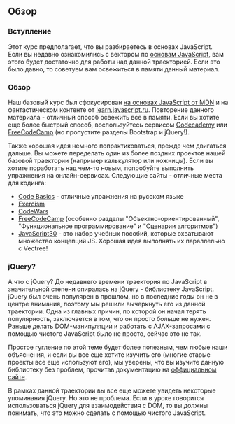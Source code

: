 ## Обзор

### Вступление

Этот курс предполагает, что вы разбираетесь в основах JavaScript. Если вы недавно ознакомились с вектором по [основам JavaScript](https://vectree.ru/text/46/0/0), вам этого будет достаточно для работы над данной траекторией. Если это было давно, то советуем вам освежиться в памяти данный материал.

### Обзор

Наш базовый курс был сфокусирован [на основах JavaScript от MDN](https://developer.mozilla.org/ru/docs/Learn/Getting_started_with_the_web/JavaScript_basics) и на фантастическом контенте от [learn.javascript.ru](https://learn.javascript.ru/). Повторение данного материала - отличный способ освежить все в памяти. Если вы хотите еще более быстрый способ, воспользуйтесь сервисом [Codecademy](https://www.codecademy.com/learn) или [FreeCodeCamp](https://www.freecodecamp.org/) (но пропустите разделы Bootstrap и jQuery!).

Также хорошая идея немного попрактиковаться, прежде чем двигаться дальше. Вы можете переделать один из более поздних проектов нашей базовой траектории (например калькулятор или ножницы). Если вы хотите поработать над чем-то новым, попробуйте выполнить упражнения на онлайн-сервисах. Следующие сайты - отличные места для кодинга:

- [Code Basics](https://code-basics.ru/languages/javascript) - отличные упражнения на русском языке
- [Exercism](http://exercism.io/)
- [CodeWars](https://www.codewars.com/)
- [FreeCodeCamp](https://www.freecodecamp.org/) (особенно разделы "Объектно-ориентированный", "Функциональное программирование" и "Сценарии алгоритмов")
- [JavaScript30](https://javascript30.com/) - это набор учебных пособий, которые охватывают множество концепций JS. Хорошая идея выполнять их параллельно с Vectree!

### jQuery?

А что с jQuery? До недавнего времени траектория по JavaScript в значительной степени опиралась на jQuery - библиотеку JavaScript. jQuery был очень популярен в прошлом, но в последние годы он не в центре внимания, поэтому мы решили вычеркнуть его из данной траектории. Одна из главных причин, по которой он начал терять популярность, заключается в том, что он просто больше не нужен. Раньше делать DOM-манипуляции и работать с AJAX-запросами с помощью чистого JavaScript было не просто, сейчас это не так.

Простое гугление по этой теме будет более полезным, чем любые наши объяснения, и если вы все еще хотите изучить его (многие старые проекты все еще используют его), мы уверены, что вы изучите данную библиотеку без проблем, прочитав документацию на [оффициальном сайте](https://jquery.com/).

В рамках данной траектории вы все еще можете увидеть некоторые упоминания jQuery. Но это не проблема. Если в уроке говорится использоваться jQuery для взаимодействия с DOM, то вы должны понимать, что это можно сделать с помощью чистого JavaScript.
